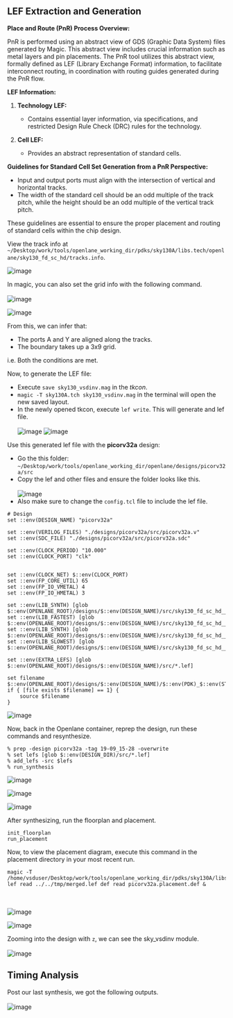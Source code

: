 ## LEF Extraction and Generation

**Place and Route (PnR) Process Overview:**

PnR is performed using an abstract view of GDS (Graphic Data System) files generated by Magic. This abstract view includes crucial information such as metal layers and pin placements. 
The PnR tool utilizes this abstract view, formally defined as LEF (Library Exchange Format) information, to facilitate interconnect routing, in coordination with routing guides generated during the PnR flow.

**LEF Information:**

1. **Technology LEF:**
   - Contains essential layer information, via specifications, and restricted Design Rule Check (DRC) rules for the technology.

2. **Cell LEF:**
   - Provides an abstract representation of standard cells.

**Guidelines for Standard Cell Set Generation from a PnR Perspective:**

- Input and output ports must align with the intersection of vertical and horizontal tracks.
- The width of the standard cell should be an odd multiple of the track pitch, while the height should be an odd multiple of the vertical track pitch.

These guidelines are essential to ensure the proper placement and routing of standard cells within the chip design.

View the track info at ```~/Desktop/work/tools/openlane_working_dir/pdks/sky130A/libs.tech/openlane/sky130_fd_sc_hd/tracks.info```.

![image](https://github.com/Advaith-RN/pes_PhysicalDesignExploration/assets/77977360/0a3589a9-d3c1-4b27-acd0-cb402ec4e75e)

In magic, you can also set the grid info with the following command. <br><br>
![image](https://github.com/Advaith-RN/pes_PhysicalDesignExploration/assets/77977360/c89ccab6-074a-4a3e-8556-3a4e63dacecd)

![image](https://github.com/Advaith-RN/pes_PhysicalDesignExploration/assets/77977360/f4d3e44e-64a5-4ba2-889f-ac700e0d6d8d)

From this, we can infer that:
- The ports A and Y are aligned along the tracks.
- The boundary takes up a 3x9 grid.

i.e. Both the conditions are met.

Now, to generate the LEF file:
- Execute ```save sky130_vsdinv.mag``` in the _tkcon_.
- ```magic -T sky130A.tch sky130_vsdinv.mag``` in the terminal will open the new saved layout.
- In the newly opened tkcon, execute ```lef write```. This will generate and lef file. <br><br>
![image](https://github.com/Advaith-RN/pes_PhysicalDesignExploration/assets/77977360/5d859ecd-8b68-4bc6-892c-ea551ca008ab)
![image](https://github.com/Advaith-RN/pes_PhysicalDesignExploration/assets/77977360/b6af3bc8-6c5d-4730-aef0-1894243fbb8c)

Use this generated lef file with the **picorv32a** design:
- Go the this folder: ```~/Desktop/work/tools/openlane_working_dir/openlane/designs/picorv32a/src```
- Copy the lef and other files and ensure the folder looks like this.
<br><br>
![image](https://github.com/Advaith-RN/pes_PhysicalDesignExploration/assets/77977360/427500d5-de5f-4d29-b44d-a36e0ec1238d)
- Also make sure to change the ```config.tcl``` file to include the lef file.
```
# Design
set ::env(DESIGN_NAME) "picorv32a"

set ::env(VERILOG_FILES) "./designs/picorv32a/src/picorv32a.v"
set ::env(SDC_FILE) "./designs/picorv32a/src/picorv32a.sdc"

set ::env(CLOCK_PERIOD) "10.000"
set ::env(CLOCK_PORT) "clk"


set ::env(CLOCK_NET) $::env(CLOCK_PORT)
set ::env(FP_CORE_UTIL) 65
set ::env(FP_IO_VMETAL) 4
set ::env(FP_IO_HMETAL) 3

set ::env(LIB_SYNTH) [glob $::env(OPENLANE_ROOT)/designs/$::env(DESIGN_NAME)/src/sky130_fd_sc_hd__typical.lib]
set ::env(LIB_FASTEST) [glob $::env(OPENLANE_ROOT)/designs/$::env(DESIGN_NAME)/src/sky130_fd_sc_hd__fast.lib]
set ::env(LIB_SYNTH) [glob $::env(OPENLANE_ROOT)/designs/$::env(DESIGN_NAME)/src/sky130_fd_sc_hd__typical.lib]
set ::env(LIB_SLOWEST) [glob $::env(OPENLANE_ROOT)/designs/$::env(DESIGN_NAME)/src/sky130_fd_sc_hd__slow.lib]

set ::env(EXTRA_LEFS) [glob $::env(OPENLANE_ROOT)/designs/$::env(DESIGN_NAME)/src/*.lef]

set filename $::env(OPENLANE_ROOT)/designs/$::env(DESIGN_NAME)/$::env(PDK)_$::env(STD_CELL_LIBRARY)_config.tcl
if { [file exists $filename] == 1} {
	source $filename
}
```
![image](https://github.com/Advaith-RN/pes_PhysicalDesignExploration/assets/77977360/70cc8387-2c4f-4419-8bad-588b27a03d0a)

Now, back in the Openlane container, reprep the design, run these commands and resynthesize.
```
% prep -design picorv32a -tag 19-09_15-28 -overwrite
% set lefs [glob $::env(DESIGN_DIR)/src/*.lef]
% add_lefs -src $lefs
% run_synthesis
```
![image](https://github.com/Advaith-RN/pes_PhysicalDesignExploration/assets/77977360/d01521c2-3c8d-4a5c-9318-3293f14e0536)

![image](https://github.com/Advaith-RN/pes_PhysicalDesignExploration/assets/77977360/2e49ced3-5d00-4d5f-83f1-22bfc82bea59)

![image](https://github.com/Advaith-RN/pes_PhysicalDesignExploration/assets/77977360/631107ab-bebb-4e52-99c5-a73f4d8c7d72)

After synthesizing, run the floorplan and placement.
```
init_floorplan
run_placement
```
Now, to view the placement diagram, execute this command in the placement directory in your most recent run.
```
magic -T /home/vsduser/Desktop/work/tools/openlane_working_dir/pdks/sky130A/libs.tech/magic/sky130A.tech lef read ../../tmp/merged.lef def read picorv32a.placement.def &
```
<br><br>
![image](https://github.com/Advaith-RN/pes_PhysicalDesignExploration/assets/77977360/b0d8dafd-8132-4b7f-8d68-4ecba548e6de)


![image](https://github.com/Advaith-RN/pes_PhysicalDesignExploration/assets/77977360/93f350fe-1cad-406b-bfba-300977ed0288)

Zooming into the design with ```z```, we can see the sky_vsdinv module.<br><br>
![image](https://github.com/Advaith-RN/pes_PhysicalDesignExploration/assets/77977360/a63fde9f-8b2e-4e0b-aad5-59936bcb9734)

## Timing Analysis
Post our last synthesis, we got the following outputs.<br><br>
![image](https://github.com/Advaith-RN/pes_PhysicalDesignExploration/assets/77977360/eb0da6d0-5d3d-4663-b0fc-ae55112e37a0)




